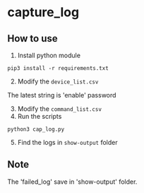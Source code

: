 # capture_log

## How to use
1. Install python module
```shell
pip3 install -r requirements.txt
```
2. Modify the `device_list.csv`

The latest string is 'enable' password

3. Modify the `command_list.csv`
4. Run the scripts
```shell
python3 cap_log.py
```
5. Find the logs in `show-output` folder

## Note
The 'failed_log' save in 'show-output' folder.